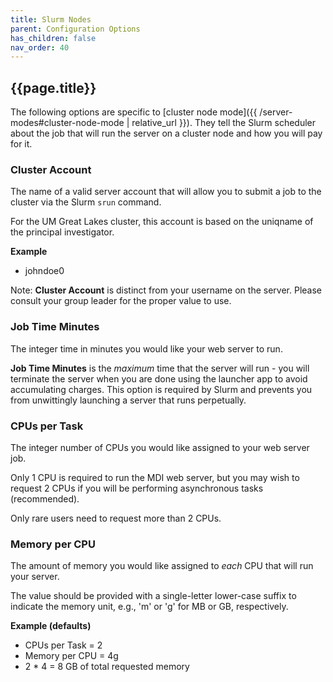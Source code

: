 ```yaml
---
title: Slurm Nodes
parent: Configuration Options
has_children: false
nav_order: 40
---
```


## {{page.title}}

The following options are specific to
[cluster node mode]({{ /server-modes#cluster-node-mode | relative_url }}). 
They tell the Slurm scheduler about the job that will run the server 
on a cluster node and how you will pay for it.

### Cluster Account

The name of a valid server account that will 
allow you to submit a job to the cluster via the Slurm `srun` command.

For the UM Great Lakes cluster, this account is
based on the uniqname of the principal investigator. 

**Example**
- johndoe0

Note: **Cluster Account** is distinct from your username on the server.
Please consult your group leader for the proper value to use.

### Job Time Minutes

The integer time in minutes you would like your web server to run.

**Job Time Minutes** is the _maximum_ time that the server will run - 
you will terminate the server when you are done using the launcher app
to avoid accumulating charges. This option is required by Slurm
and prevents you from unwittingly launching a server
that runs perpetually.

### CPUs per Task

The integer number of CPUs you would like assigned
to your web server job. 

Only 1 CPU is required to run the MDI web server, but you may wish 
to request 2 CPUs if you will be performing asynchronous tasks
(recommended). 

Only rare users need to request more than 2 CPUs.

### Memory per CPU

The amount of memory you would like assigned
to _each_ CPU that will run your server. 

The value should be provided with a single-letter lower-case
suffix to indicate the memory unit, e.g., 'm' or 'g' for 
MB or GB, respectively.

**Example (defaults)**
- CPUs per Task = 2
- Memory per CPU = 4g
- 2 * 4 = 8 GB of total requested memory 
